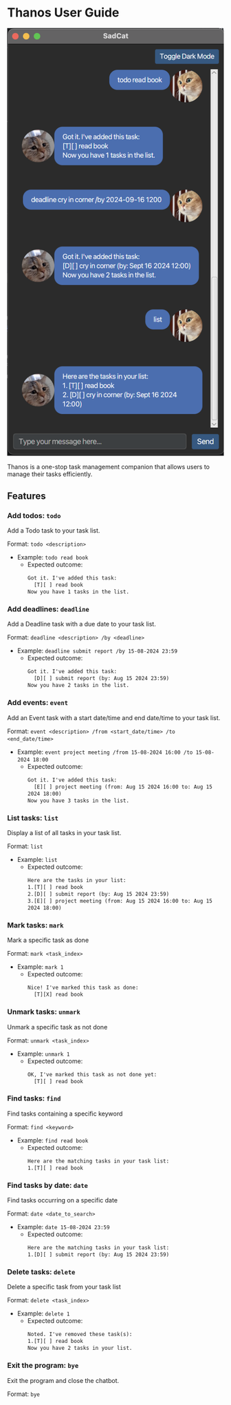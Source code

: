 # Thanos User Guide
![Product Screenshot](Ui.png)

Thanos is a one-stop task management companion that allows users to manage their tasks efficiently.


## Features
### Add todos: `todo`
Add a Todo task to your task list.

Format: `todo <description>`

- Example: `todo read book`
  - Expected outcome:
    ```
    Got it. I've added this task:
      [T][ ] read book
    Now you have 1 tasks in the list.
    ```

### Add deadlines: `deadline`
Add a Deadline task with a due date to your task list.

Format: `deadline <description> /by <deadline>`

- Example: `deadline submit report /by 15-08-2024 23:59`
    - Expected outcome:
      ```
      Got it. I've added this task:
        [D][ ] submit report (by: Aug 15 2024 23:59)
      Now you have 2 tasks in the list.
      ```

### Add events: `event`
Add an Event task with a start date/time and end date/time to your task list.

Format: `event <description> /from <start_date/time> /to <end_date/time>`

- Example: `event project meeting /from 15-08-2024 16:00 /to 15-08-2024 18:00`
    - Expected outcome:
      ```
      Got it. I've added this task:
        [E][ ] project meeting (from: Aug 15 2024 16:00 to: Aug 15 2024 18:00)
      Now you have 3 tasks in the list.
      ```

### List tasks: `list`
Display a list of all tasks in your task list.

Format: `list`

- Example: `list`
    - Expected outcome:
      ```
      Here are the tasks in your list:
      1.[T][ ] read book
      2.[D][ ] submit report (by: Aug 15 2024 23:59)
      3.[E][ ] project meeting (from: Aug 15 2024 16:00 to: Aug 15 2024 18:00)
      ```

### Mark tasks: `mark`
Mark a specific task as done

Format: `mark <task_index>`

- Example: `mark 1`
    - Expected outcome:
      ```
      Nice! I've marked this task as done:
        [T][X] read book
      ```

### Unmark tasks: `unmark`
Unmark a specific task as not done

Format: `unmark <task_index>`

- Example: `unmark 1`
    - Expected outcome:
      ```
      OK, I've marked this task as not done yet:
        [T][ ] read book
      ```


### Find tasks: `find`
Find tasks containing a specific keyword

Format: `find <keyword>`

- Example: `find read book`
    - Expected outcome:
      ```
      Here are the matching tasks in your task list:
      1.[T][ ] read book
      ```

### Find tasks by date: `date`
Find tasks occurring on a specific date

Format: `date <date_to_search>`

- Example: `date 15-08-2024 23:59`
    - Expected outcome:
      ```
      Here are the matching tasks in your task list:
      1.[D][ ] submit report (by: Aug 15 2024 23:59)
      ```

### Delete tasks: `delete`
Delete a specific task from your task list

Format: `delete <task_index>`

- Example: `delete 1`
    - Expected outcome:
      ```
      Noted. I've removed these task(s):
      1.[T][ ] read book
      Now you have 2 tasks in your list.
      ```

### Exit the program: `bye`
Exit the program and close the chatbot.

Format: `bye`
